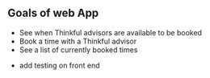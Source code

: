 ## Goals of web App

- See when Thinkful advisors are available to be booked
- Book a time with a Thinkful advisor
- See a list of currently booked times

* add testing on front end
